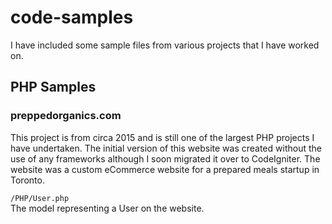 # code-samples
I have included some sample files from various projects that I have worked on.

## PHP Samples

### preppedorganics.com
This project is from circa 2015 and is still one of the largest PHP projects 
I have undertaken. The initial version of this website was created without the 
use of any frameworks although I soon migrated it over to CodeIgniter. The 
website was a custom eCommerce website for a prepared meals startup in Toronto.  
  
`/PHP/User.php`  
The model representing a User on the website.  
